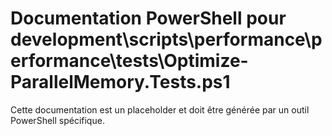 # Documentation PowerShell pour development\scripts\performance\performance\tests\Optimize-ParallelMemory.Tests.ps1

Cette documentation est un placeholder et doit être générée par un outil PowerShell spécifique.
